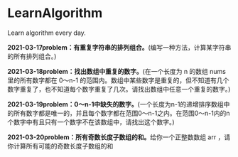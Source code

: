 # LearnAlgorithm
Learn algorithm every day.

<p><strong>2021-03-17</strong><strong>problem：有重复字符串的排列组合。</strong>(编写一种方法，计算某字符串的所有排列组合。)
</p>
<p><strong>2021-03-18</strong><strong>problem：找出数组中重复的数字。</strong>(在一个长度为 n 的数组 nums 里的所有数字都在 0～n-1 的范围内。数组中某些数字是重复的，但不知道有几个数字重复了，也不知道每个数字重复了几次。请找出数组中任意一个重复的数字。)
</p>
<p><strong>2021-03-19</strong><strong>problem：0～n-1中缺失的数字。</strong>(一个长度为n-1的递增排序数组中的所有数字都是唯一的，并且每个数字都在范围0～n-1之内。在范围0～n-1内的n个数字中有且只有一个数字不在该数组中，请找出这个数字。)
</p>
<p><strong>2021-03-20</strong><strong>problem：所有奇数长度子数组的和。</strong>给你一个正整数数组 arr ，请你计算所有可能的奇数长度子数组的和
</p>

    